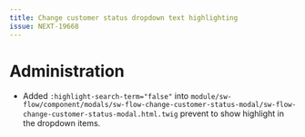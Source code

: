 ```yaml
---
title: Change customer status dropdown text highlighting
issue: NEXT-19668
---
```

# Administration
* Added `:highlight-search-term="false"` into `module/sw-flow/component/modals/sw-flow-change-customer-status-modal/sw-flow-change-customer-status-modal.html.twig` prevent to show highlight in the dropdown items.
